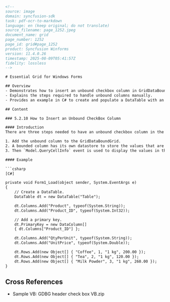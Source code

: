 ```html
<!--
source: image
domain: syncfusion-sdk
task: pdf-ocr-to-markdown
language: en (keep original; do not translate)
source_filename: page_1252.jpeg
document_name: grid
page_number: 1252
page_id: grid#page_1252
product: Syncfusion Winforms
version: 11.4.0.26
timestamp: 2025-08-09T05:41:57Z
fidelity: lossless
-->

# Essential Grid for Windows Forms

## Overview
- Demonstrates how to insert an unbound checkbox column in GridDataBoundGrid.
- Explains the steps required to handle unbound columns manually.
- Provides an example in C# to create and populate a DataTable with an unbound checkbox column.

## Content

### 5.2.10 How to Insert an Unbound CheckBox Column

#### Introduction
There are three steps needed to have an unbound checkbox column in the GridDataBoundGrid.

1. Add the unbound column to the GridDataBoundGrid.
2. A bounded column has its own datastore to store the values that are entered in it. But, in an unbound column there is no datastore present in it, so it has to be handled manually by adding any collection like a hashtable. To make an unbound column work together with sort, assign a key as the corresponding primary key value in the row in the Key / Value pair of the external collection.
3. Then `Model.QueryCellInfo` event is used to display the values in the checkbox. The `Model.SaveCellInfo` event is used to save the changes that are made by the user in the checkbox.

#### Example

```csharp
[C#]

private void Form1_Load(object sender, System.EventArgs e)
{
    // Create a DataTable.
    DataTable dt = new DataTable("Table");

    dt.Columns.Add("Product", typeof(System.String));
    dt.Columns.Add("Product_ID", typeof(System.Int32));

    // Add a primary key.
    dt.PrimaryKey = new DataColumn[]
    { dt.Columns["Product_ID"] };

    dt.Columns.Add("QtyPerUnit", typeof(System.String));
    dt.Columns.Add("UnitPrice", typeof(System.Double));

    dt.Rows.Add(new Object[] { "Coffee", 1, "1 kg", 200.00 });
    dt.Rows.Add(new Object[] { "Tea", 2, "1 kg", 120.00 });
    dt.Rows.Add(new Object[] { "Milk Powder", 3, "1 kg", 260.00 });
}
```

## Cross References
- Sample VB: GDBG header check box VB.zip

<!-- tags: [grid, unbound checkbox column, syncfusion winforms, griddataboundgrid, querycellinfo, savecellinfo] keywords: [unbound column, hashtable, primary key, datatable, event handling, checkbox, grid] -->
```
